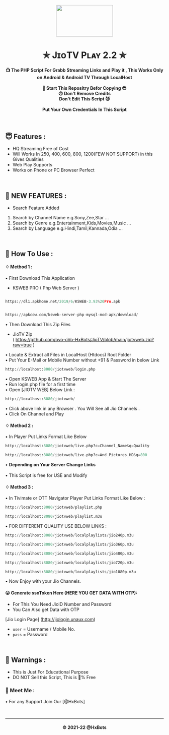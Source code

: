 
<p align="center"><img src="https://images.firstpost.com/wp-content/uploads/2020/07/jio-tvplus-1280.jpg" width="180" height="100"></p>

<h1 align='center'>✯ JɪᴏTV Pʟᴀʏ 2.2 ✯</h1>

<!-- DO NOT EDIT FILE AND ADD YOU NAME HERE AND PUBLISH -->
<!-- © 2021-22 TechieSneh -->

<h4 align='center'>📺 The PHP Script For Grabb Streaming Links and Play it , This Works Only on Android & Android TV Through LocalHost <br><br>🌟 Start This Repositry Befor Copying 😎<br>😠 Don't Remove Credits<br>Don't Edit This Script 😈<br><br>Put Your Own Credentials In This Script</h4>
<br>

<h2>😇 Features :</h2>

- HQ Streaming Free of Cost <br>
- Will Works In 250, 400, 600, 800, 1200(FEW NOT SUPPORT) in this Gives Qualities
- Web Play Supports
- Works on Phone or PC Browser Perfect


<br>
<h2>💖 NEW FEATURES :</h2>

- Search Feature Added<br>
1. Search by Channel Name e.g.Sony,Zee,Star ...
2. Search by Genre e.g.Entertainment,Kids,Movies,Music ...
3. Search by Language e.g.Hindi,Tamil,Kannada,Odia ... 


<br>
<h2>🍁 How To Use : </h2>

#### ♢ Method 1 :

• First Download This Application<br>
 - KSWEB PRO ( Php Web Server ) <br>

  ```py
  
https://dl1.apkhome.net/2019/6/KSWEB-3.93%20Pro.apk

  ```
  
  ```py

https://apkcow.com/ksweb-server-php-mysql-mod-apk/download/

  ```

• Then Download This Zip Files<br>
 - JioTV Zip <br> ( https://github.com/ovo-oVo-HxBots/JioTV/blob/main/jiotvweb.zip?raw=true ) <br>

• Locate & Extract all Files in LocalHost (Htdocs) Root Folder <br>
• Put Your E-Mail or Mobile Number without +91 & Password in below Link <br>

```py
http://localhost:8080/jiotvweb/login.php
```

• Open KSWEB App & Start The Server <br>
• Run login.php file for a first time <br>
• Open [JIOTV WEB] Below Link :

```py
http://localhost:8080/jiotvweb/
```
• Click above link in any Browser . You Will See all Jio Channels . <br>
• Click On Channel and Play <br>

#### ♢ Method 2 :

• In Player Put Links Format Like Below

  ```py
http://localhost:8080/jiotvweb/live.php?c=Channel_Name&q=Quality
  ```

```py
http://localhost:8080/jiotvweb/live.php?c=And_Pictures_HD&q=800
```
  
• <b>Depending on Your Server Change Links<br></b><br> 
• This Script is free for USE and Modify</b><br>

#### ♢ Method 3 :

• In Tivimate or OTT Navigator Player Put Links Format Like Below :<br> 

  ```py
http://localhost:8080/jiotvweb/playlist.php
  ```

  ```py
http://localhost:8080/jiotvweb/playlist.m3u
  ```

• FOR DIFFERENT QUALITY USE BELOW LINKS :<br> 

  ```py
http://localhost:8080/jiotvweb/localplaylists/jio240p.m3u
  ```

  ```py
http://localhost:8080/jiotvweb/localplaylists/jio360p.m3u
  ```
  
  ```py
http://localhost:8080/jiotvweb/localplaylists/jio480p.m3u
  ```

  ```py
http://localhost:8080/jiotvweb/localplaylists/jio720p.m3u
  ```

  ```py
http://localhost:8080/jiotvweb/localplaylists/jio1080p.m3u
  ```          
  
• Now Enjoy with your Jio Channels.</b><br>

<!-- DO NOT EDIT FILE AND ADD YOU NAME HERE AND PUBLISH -->
<!-- © 2021-22 TechieSneh -->

#### 😛 Generate ssoToken Here (HERE YOU GET DATA WITH OTP):

- For This You Need JioID Number and Password
- You Can Also get Data with OTP 

[Jio Login Page] (http://jiologin.unaux.com)
 
- `user` = Username / Mobile No.
- `pass` = Password

<br>
 

<h2>🚸 Warnings :</h2>

- This is Just For Educational Purpose
- DO NOT Sell this Script, This is 💯% Free

<h3>🤗 Meet Me : </h3>

• For any Support Join Our [@HxBots]

<br>


---
<h4 align='center'>© 2021-22 @HxBots</h4>

<!-- DO NOT REMOVE THIS CREDIT -->











